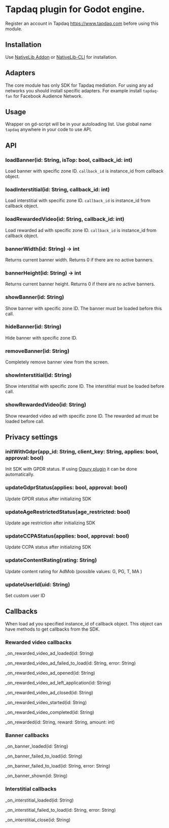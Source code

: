 # Tapdaq plugin for Godot engine.

Register an account in Tapdaq https://www.tapdaq.com before using this module.

## Installation

Use [NativeLib Addon](https://github.com/DrMoriarty/nativelib) or [NativeLib-CLI](https://github.com/DrMoriarty/nativelib-cli) for installation.

## Adapters

The core module has only SDK for Tapdaq mediation. For using any ad networks you should install specific adapters. For example install `tapdaq-fan` for Facebook Audience Network.

## Usage

Wrapper on gd-script will be in your autoloading list. Use global name `tapdaq` anywhere in your code to use API.

## API

### loadBanner(id: String, isTop: bool, callback_id: int)

Load banner with specific zone ID. `callback_id` is instance_id from callback object.

### loadInterstitial(id: String, callback_id: int)

Load interstitial with specific zone ID. `callback_id` is instance_id from callback object.

### loadRewardedVideo(id: String, callback_id: int)

Load rewarded ad with specific zone ID. `callback_id` is instance_id from callback object.

### bannerWidth(id: String) -> int

Returns current banner width. Returns 0 if there are no active banners.

### bannerHeight(id: String) -> int

Returns current banner height. Returns 0 if there are no active banners.

### showBanner(id: String)

Show banner with specific zone ID. The banner must be loaded before this call.

### hideBanner(id: String)

Hide banner with specific zone ID.

### removeBanner(id: String)

Completely remove banner view from the screen.

### showInterstitial(id: String)

Show interstitial with specific zone ID. The interstitial must be loaded before call.

### showRewardedVideo(id: String)

Show rewarded video ad with specific zone ID. The rewarded ad must be loaded before call.

## Privacy settings

### initWithGdpr(app_id: String, client_key: String, applies: bool, approval: bool)

Init SDK with GPDR status. If using [Ogury plugin](https://github.com/DrMoriarty/godot-ogury) it can be done automatically.

### updateGdprStatus(applies: bool, approval: bool)

Update GPDR status after initializing SDK

### updateAgeRestrictedStatus(age_restricted: bool)

Update age restriction after initializing SDK

### updateCCPAStatus(applies: bool, approval: bool)

Update CCPA status after initializing SDK

### updateContentRating(rating: String)

Update content rating for AdMob (possible values: G, PG, T, MA )

### updateUserId(uid: String)

Set custom user ID

## Callbacks

When load ad you specified instance_id of callback object. This object can have methods to get callbacks from the SDK.

### Rewarded video callbacks

_on_rewarded_video_ad_loaded(id: String)

_on_rewarded_video_ad_failed_to_load(id: String, error: String)

_on_rewarded_video_ad_opened(id: String)

_on_rewarded_video_ad_left_application(id: String)

_on_rewarded_video_ad_closed(id: String)

_on_rewarded_video_started(id: String)

_on_rewarded_video_completed(id: String)

_on_rewarded(id: String, reward: String, amount: int)

### Banner callbacks

_on_banner_loaded(id: String)

_on_banner_failed_to_load(id: String)

_on_banner_failed_to_load(id: String, error: String)

_on_banner_shown(id: String)

### Interstitial callbacks

_on_interstitial_loaded(id: String)

_on_interstitial_failed_to_load(id: String, error: String)

_on_interstitial_close(id: String)
